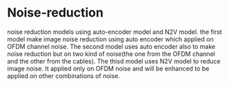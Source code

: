 # Noise-reduction
noise reduction models using auto-encoder model and N2V model.
the first model make image noise reduction using auto encoder which applied on OFDM channel noise.
The second model uses auto encoder also to make noise reduction but on two kind of noise(the one from the OFDM channel and the other from the cables).
The thisd model uses N2V model to reduce image noise. It applied only on OFDM noise and will be enhanced to be applied on other combinations of noise.
